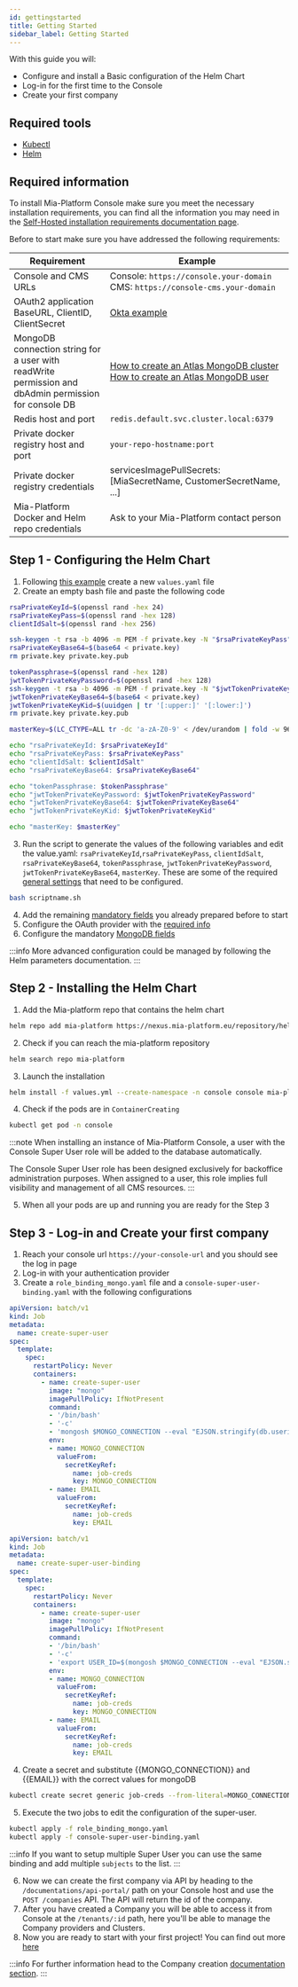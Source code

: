```yaml
---
id: gettingstarted
title: Getting Started
sidebar_label: Getting Started
---
```


With this guide you will:

- Configure and install a Basic configuration of the Helm Chart
- Log-in for the first time to the Console
- Create your first company

## Required tools

- [Kubectl](https://kubernetes.io/docs/tasks/tools/)
- [Helm](https://helm.sh/docs/helm/helm_install/)

## Required information

To install Mia-Platform Console make sure you meet the necessary installation requirements, you can find all the information you may need in the [Self-Hosted installation requirements documentation page](../self-hosted-requirements).

Before to start make sure you have addressed the following requirements:

Requirement|Example
--|--
Console and CMS URLs|Console: `https://console.your-domain`<br /> CMS: `https://console-cms.your-domain`
OAuth2 application BaseURL, ClientID, ClientSecret| [Okta example](https://developer.okta.com/docs/guides/find-your-app-credentials/main/) <br />
MongoDB connection string for a user with readWrite permission and dbAdmin permission for console DB| [How to create an Atlas MongoDB cluster](https://www.mongodb.com/docs/guides/atlas/cluster/)<br /> [How to create an Atlas MongoDB user](https://www.mongodb.com/docs/manual/tutorial/create-users/)
Redis host and port|`redis.default.svc.cluster.local:6379`
Private docker registry host and port| `your-repo-hostname:port`
Private docker registry credentials| servicesImagePullSecrets: [MiaSecretName, CustomerSecretName, ...]
Mia-Platform Docker and Helm repo credentials | Ask to your Mia-Platform contact person

## Step 1 - Configuring the Helm Chart

1. Following [this example](../installation-chart/115-Chart%20and%20Helm%20parameters/10-installation-chart-example.md) create a new `values.yaml` file
2. Create an empty bash file and paste the following code

```bash
rsaPrivateKeyId=$(openssl rand -hex 24)
rsaPrivateKeyPass=$(openssl rand -hex 128)
clientIdSalt=$(openssl rand -hex 256)

ssh-keygen -t rsa -b 4096 -m PEM -f private.key -N "$rsaPrivateKeyPass" > /dev/null
rsaPrivateKeyBase64=$(base64 < private.key)
rm private.key private.key.pub

tokenPassphrase=$(openssl rand -hex 128)
jwtTokenPrivateKeyPassword=$(openssl rand -hex 128)
ssh-keygen -t rsa -b 4096 -m PEM -f private.key -N "$jwtTokenPrivateKeyPassword" > /dev/null
jwtTokenPrivateKeyBase64=$(base64 < private.key)
jwtTokenPrivateKeyKid=$(uuidgen | tr '[:upper:]' '[:lower:]')
rm private.key private.key.pub

masterKey=$(LC_CTYPE=ALL tr -dc 'a-zA-Z0-9' < /dev/urandom | fold -w 96 | head -1)

echo "rsaPrivateKeyId: $rsaPrivateKeyId"
echo "rsaPrivateKeyPass: $rsaPrivateKeyPass"
echo "clientIdSalt: $clientIdSalt"
echo "rsaPrivateKeyBase64: $rsaPrivateKeyBase64"

echo "tokenPassphrase: $tokenPassphrase"
echo "jwtTokenPrivateKeyPassword: $jwtTokenPrivateKeyPassword"
echo "jwtTokenPrivateKeyBase64: $jwtTokenPrivateKeyBase64"
echo "jwtTokenPrivateKeyKid: $jwtTokenPrivateKeyKid"

echo "masterKey: $masterKey"
```

3. Run the script to generate the values of the following variables and edit the value.yaml: `rsaPrivateKeyId`,`rsaPrivateKeyPass`, `clientIdSalt`, `rsaPrivateKeyBase64`, `tokenPassphrase`, `jwtTokenPrivateKeyPassword`, `jwtTokenPrivateKeyBase64`, `masterKey`. These are some of the required [general settings](../installation-chart/115-Chart%20and%20Helm%20parameters/20-general-settings.md) that need to be configured.

```bash
bash scriptname.sh
```

4. Add the remaining [mandatory fields](../installation-chart/115-Chart%20and%20Helm%20parameters/20-general-settings.md) you already prepared before to start
5. Configure the OAuth provider with the [required info](../installation-chart/115-Chart%20and%20Helm%20parameters/25-authentication-provider.md)
6. Configure the mandatory [MongoDB fields](../installation-chart/115-Chart%20and%20Helm%20parameters/40-mongodb-configurations-and-encryption.md)

:::info
More advanced configuration could be managed by following the Helm parameters documentation.
:::

## Step 2 - Installing the Helm Chart

1. Add the Mia-platform repo that contains the helm chart

```bash
helm repo add mia-platform https://nexus.mia-platform.eu/repository/helm-internal/ --username your-username --password-stdin
```

2. Check if you can reach the mia-platform repository

```bash
helm search repo mia-platform
```

3. Launch the installation

```bash
helm install -f values.yml --create-namespace -n console console mia-platform/mia-console
```

4. Check if the pods are in `ContainerCreating`

```bash
kubectl get pod -n console
```

:::note
When installing an instance of Mia-Platform Console, a user with the Console Super User role will be added to the database automatically.

The Console Super User role has been designed exclusively for backoffice administration purposes.
When assigned to a user, this role implies full visibility and management of all CMS resources.
:::

5. When all your pods are up and running you are ready for the Step 3

## Step 3 - Log-in and Create your first company

1. Reach your console url `https://your-console-url` and you should see the log in page
2. Log-in with your authentication provider
3. Create a `role_binding_mongo.yaml` file and a `console-super-user-binding.yaml` with the following configurations

```yaml
apiVersion: batch/v1
kind: Job
metadata:
  name: create-super-user
spec:
  template:
    spec:
      restartPolicy: Never
      containers:
        - name: create-super-user
          image: "mongo"
          imagePullPolicy: IfNotPresent
          command: 
          - '/bin/bash'
          - '-c'
          - 'mongosh $MONGO_CONNECTION --eval "EJSON.stringify(db.userinfo.updateOne({\"email\": \"$EMAIL\"}, { \$addToSet: { groups: { \$each: [ \"console_cms\", \"manage_users\" ] } } }))"'
          env:
          - name: MONGO_CONNECTION
            valueFrom:
              secretKeyRef:
                name: job-creds
                key: MONGO_CONNECTION
          - name: EMAIL
            valueFrom:
              secretKeyRef:
                name: job-creds
                key: EMAIL
```

```yaml
apiVersion: batch/v1
kind: Job
metadata:
  name: create-super-user-binding
spec:
  template:
    spec:
      restartPolicy: Never
      containers:
        - name: create-super-user
          image: "mongo"
          imagePullPolicy: IfNotPresent
          command: 
          - '/bin/bash'
          - '-c'
          - 'export USER_ID=$(mongosh $MONGO_CONNECTION --eval "EJSON.stringify(db.userinfo.findOne({\"email\": \"$EMAIL\"})._id.toString());" --quiet) && echo $USER_ID  && mongosh $MONGO_CONNECTION --eval "EJSON.stringify(db.bindings.updateOne({ \"bindingId\" : \"super-users\"}, { \"\$set\": { \"bindingId\": \"super-users\", \"roles\": [\"console-super-user\"], \"subjects\": [ $USER_ID], \"__STATE__\": \"PUBLIC\" }}, {\"upsert\": true }))"'
          env:
          - name: MONGO_CONNECTION
            valueFrom:
              secretKeyRef:
                name: job-creds
                key: MONGO_CONNECTION
          - name: EMAIL
            valueFrom:
              secretKeyRef:
                name: job-creds
                key: EMAIL

```

4. Create a secret and substitute {{MONGO_CONNECTION}} and {{EMAIL}} with the correct values for mongoDB

```bash
kubectl create secret generic job-creds --from-literal=MONGO_CONNECTION={{MONGO_CONNECTION}} --from-literal=EMAIL={{EMAIL}}
```

5. Execute the two jobs to edit the configuration of the super-user.

```bash
kubectl apply -f role_binding_mongo.yaml
kubectl apply -f console-super-user-binding.yaml
```

:::info
If you want to setup multiple Super User you can use the same binding and add multiple `subjects` to the list.
:::

6. Now we can create the first company via API by heading to the `/documentations/api-portal/` path on your Console host and use the `POST /companies` API. The API will return the id of the company.
7. After you have created a Company you will be able to access it from Console at the `/tenants/:id` path, here you'll be able to manage the Company providers and Clusters.
8. Now you are ready to start with your first project! You can find out more [here](../../../development_suite/company/create#default-configuration-for-a-new-project)

:::info
For further information head to the Company creation [documentation section](../../../development_suite/company/create).
:::
